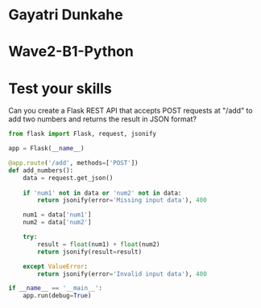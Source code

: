 # Gayatri Dunkahe
# Wave2-B1-Python

# Test your skills

Can you create a Flask REST API that accepts POST requests at "/add" to add two numbers and returns the result in JSON format?


```python
from flask import Flask, request, jsonify

app = Flask(__name__)

@app.route('/add', methods=['POST'])
def add_numbers():
    data = request.get_json()
    
    if 'num1' not in data or 'num2' not in data:
        return jsonify(error='Missing input data'), 400

    num1 = data['num1']
    num2 = data['num2']

    try:
        result = float(num1) + float(num2)
        return jsonify(result=result)

    except ValueError:
        return jsonify(error='Invalid input data'), 400

if __name__ == '__main__':
    app.run(debug=True)

```